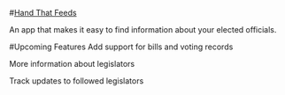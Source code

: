 #[Hand That Feeds](http://www.handthatfeeds.com)

An app that makes it easy to find information about your elected officials. 

#Upcoming Features
Add support for bills and voting records

More information about legislators

Track updates to followed legislators

